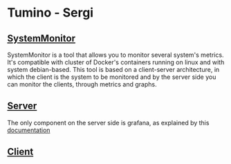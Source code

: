 # Tumino - Sergi

## [SystemMonitor](SystemMonitor)

SystemMonitor is a tool that allows you to monitor several system's metrics. It's compatible with cluster of Docker's containers running on linux and with system debian-based. This tool is based on a client-server architecture, in which the client is the system to be monitored and by the server side you can monitor the clients, through metrics and graphs.

## [Server](SystemMonitor/Server)

The only component on the server side is grafana, as explained by this [documentation](/server/README.md)

## [Client](SystemMonitor/Client)
